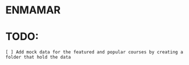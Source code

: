 # ENMAMAR

# TODO:
    [ ] Add mock data for the featured and popular courses by creating a folder that hold the data